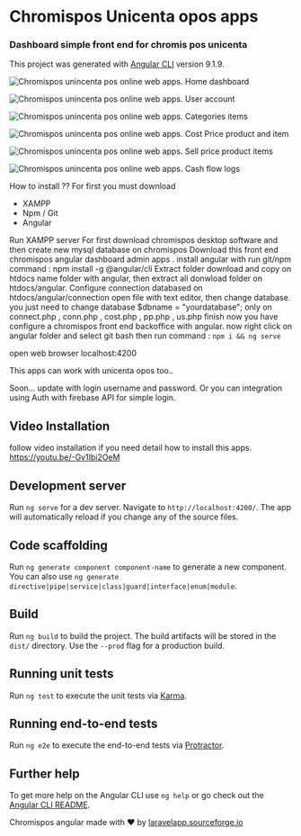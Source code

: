 # Chromispos Unicenta opos apps

### Dashboard simple front end for chromis pos unicenta

This project was generated with [Angular CLI](https://github.com/angular/angular-cli) version 9.1.9.

![Chromispos unincenta pos online web apps.](https://a.fsdn.com/con/app/proj/chromis-unicenta-online-apps/screenshots/chromispos%20unicenta%20online%20web%20app%20%287%29.png/max/max/1)
Home dashboard

![Chromispos unincenta pos online web apps.](https://a.fsdn.com/con/app/proj/chromis-unicenta-online-apps/screenshots/chromispos%20unicenta%20online%20web%20app%20%286%29.png/max/max/1)
User account


![Chromispos unincenta pos online web apps.](https://a.fsdn.com/con/app/proj/chromis-unicenta-online-apps/screenshots/chromispos%20unicenta%20online%20web%20app%20%285%29.png/max/max/1)
Categories items


![Chromispos unincenta pos online web apps.](https://a.fsdn.com/con/app/proj/chromis-unicenta-online-apps/screenshots/chromispos%20unicenta%20online%20web%20app%20%284%29.png/max/max/1)
Cost Price product and item

![Chromispos unincenta pos online web apps.](https://a.fsdn.com/con/app/proj/chromis-unicenta-online-apps/screenshots/chromispos%20unicenta%20online%20web%20app%20%283%29.png/max/max/1)
Sell price product items


![Chromispos unincenta pos online web apps.](https://a.fsdn.com/con/app/proj/chromis-unicenta-online-apps/screenshots/chromispos%20unicenta%20online%20web%20app%20%282%29.png/max/max/1)
Cash flow logs


How to install ??
For first you must download
+ XAMPP
+ Npm / Git
+ Angular

Run XAMPP server
For first download chromispos desktop software and then create new mysql database on chromispos
Download this front end chromispos angular dashboard admin apps .
install angular with run git/npm command : npm install -g @angular/cli
Extract folder download and copy on htdocs name folder with angular, then extract all donwload folder on htdocs/angular.
Configure connection databased on htdocs/angular/connection open file with text editor, then change database.
you just need to change database    $dbname     = "yourdatabase";  only on  connect.php , conn.php , cost.php , pp.php , us.php
finish now you have configure a chromispos front end backoffice with angular.
now right click on angular folder and select git bash then run command : `npm i && ng serve`

open web browser localhost:4200

This apps can work with unicenta opos too..

Soon... update with login username and password.
Or you can integration using Auth with firebase API for simple login.

## Video Installation
follow video installation if you need detail how to install this apps.
https://youtu.be/-Gv1Ibi2OeM

## Development server

Run `ng serve` for a dev server. Navigate to `http://localhost:4200/`. The app will automatically reload if you change any of the source files.

## Code scaffolding

Run `ng generate component component-name` to generate a new component. You can also use `ng generate directive|pipe|service|class|guard|interface|enum|module`.

## Build

Run `ng build` to build the project. The build artifacts will be stored in the `dist/` directory. Use the `--prod` flag for a production build.

## Running unit tests

Run `ng test` to execute the unit tests via [Karma](https://karma-runner.github.io).

## Running end-to-end tests

Run `ng e2e` to execute the end-to-end tests via [Protractor](http://www.protractortest.org/).

## Further help

To get more help on the Angular CLI use `ng help` or go check out the [Angular CLI README](https://github.com/angular/angular-cli/blob/master/README.md).


Chromispos angular made with ❤ by [laravelapp.sourceforge.io](https://laravelapp.sourceforge.io)
